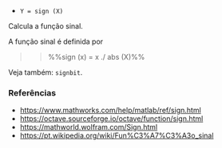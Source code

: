 * `Y = sign (X)`

Calcula a função sinal.

A função sinal é definida por

>> %%sign (x) =  x ./ abs (X)%%

Veja também: `signbit`.

### Referências

* https://www.mathworks.com/help/matlab/ref/sign.html
* https://octave.sourceforge.io/octave/function/sign.html
* https://mathworld.wolfram.com/Sign.html
* https://pt.wikipedia.org/wiki/Fun%C3%A7%C3%A3o_sinal
